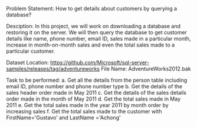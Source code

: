 Problem Statement: How to get details about customers by querying a database?

Desciption:
In this project, we will work on downloading a database and restoring it on the
server. We will then query the database to get customer details like name, phone
number, email ID, sales made in a particular month, increase in month-on-month
sales and even the total sales made to a particular customer.

Dataset Location:
https://github.com/Microsoft/sql-server-samples/releases/tag/adventureworks
File Name: AdventureWorks2012.bak

Task to be performed:
a. Get all the details from the person table including email ID, phone
number and phone number type
b. Get the details of the sales header order made in May 2011
c. Get the details of the sales details order made in the month of May
2011
d. Get the total sales made in May 2011
e. Get the total sales made in the year 2011 by month order by
increasing sales
f. Get the total sales made to the customer with FirstName='Gustavo'
and LastName ='Achong'
